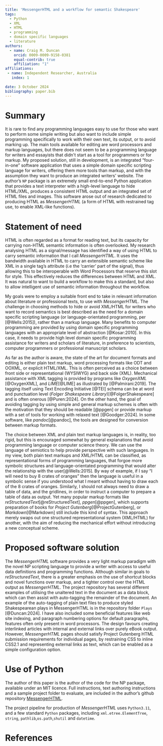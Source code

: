 ```yaml
---
title: 'MessengerHTML and a workflow for semantic Shakespeare'
tags:
  - Python
  - XML
  - HTML
  - programming
  - domain specific languages
  - literature
authors:
  - name: Craig M. Duncan
    orcid: 0009-0009-9158-0381  
    equal-contrib: true
    affiliation: "1" 
affiliations:
 - name: Independent Researcher, Australia
   index: 1
   
date: 3 October 2024
bibliography: paper.bib
---
```


# Summary

It is rare to find any programming languages easy to use for those who want to perform some simple writing but also want to include simple programming specifically to work with their own text, its output, or to avoid marking up.  The main tools available for editing are word processors and markup languages, but there does not seem to be a programming language for writers and essayists that didn't start as a tool for programmers or for markup.  My proposed solution, still in development, is an integrated “four-in-one” software application that uses a simple domain specific scripting language for writers, offering them more tools than markup, and with the assumption they want to produce an integrated writers' website.  The author’s `NP` package is an extremely small end-to-end Python application that provides a text interpreter with a high-level language to hide HTML/XML, produces a consistent HTML output and an integrated set of HTML files and images.  This software arose out of research dedicated to producing HTML as *MessengerHTML* (a form of HTML with restrained tag use, to enable XML-like functions).  

# Statement of need

HTML is often regarded as a format for reading text, but its capacity for carrying non-HTML semantic information is often overlooked.   My research analysing HTML as a signal/message has identified a way of using HTML to carry semantic information that I call *MessengerHTML*.  It uses the bandwidth available in HTML to carry an extensible semantic scheme like XML in a single tag’s attribute (i.e the ‘carrier’ part of the signal), thus allowing this to be interoperable with Word Processors that reserve this slot for style.   This effectively reduces the differences between HTML and XML.   It was natural to want to build a workflow to make this a standard, but also to allow intelligent use of semantic information throughout the workflow. 

My goals were to employ a suitable front end to take in relevant information about literature or professional texts, to use with *MessengerHTML*.  The challenge in choosing methods to hide or avoid XML/HTML for writers who want to record semantics is best described as the need for a domain specific scripting language (or language-orientated programming, per [@Wells:2015]), rather than a markup language.  Many benefits to computer programming are provided by using domain specific programming languages with an appropriate level of abstraction [@Kosar:2010].  In this case, it needs to provide high level domain specific programming assistance for writers and scholars of literature, in preference to scientists, computer programmers or professional manuscript scholars.  

As far as the author is aware, the state of the art for document formats and editing is either plain text markup, word processing formats like ODT and OOXML, or explicit HTML/XML.  This is often perceived as a choice between front side or representational (WYSIWYG) and back side (XML).  Mechanical assistance with XML tagging is provided by programs like *OxygenXML* [@OxygenXML], and *LIME*[@LIME] as illustrated by [@Palmirani:2019].  The tagging itself using Text Encoding Initiative [@TEI] schema can be at word and punctuation level (*Folger Shakespeare Library*)[@FolgerShakespeare] and is often onerous [@Puren:2024].   On the other hand, the goal of avoiding tagging by using simple and general markup schemes is often with the motivation that they should be readable [@ppgen] or provide markup with a set of tools for working with relaxed text [@Goodger:2024].  In some software, like *pandoc*[@pandoc], the tools are designed for conversion between markup formats. 

The choice between XML and plain text markup languages is, in reality, too rigid, but this is encouraged somewhat by general explanations that avoid programming language or computer science theory.   We can use the language of semiotics to help provide perspective with such languages.  In my view, both plain text markups and XML/HTML can be classified, as representational forms of programming languages, that forgoe more symbolic structures and language-orientated programming that would alter the relationship with the user[@Wells:2015].  By way of example, if I say “I will need to buy 8 crates of oranges” then the language is useful in a symbolic sense if you understood what I meant without having to draw each of the 8 crates of oranges.  Similarly, I should not always need to draw a table of data, and the gridlines, in order to instruct a computer to prepare a table of data as output.   Yet many popular markup formats like *reStructuredText*[@reStructuredText], *ppgen*[@ppgen], which supports preparation of books for *Project Gutenberg*[@ProjectGutenberg], or *Markdown*[@Markdown] still include this kind of syntax.   This approach merely swaps out one structured representational system (XML/HTML) for another, with the aim of reducing the mechanical effort without introducing a new conceptual scheme.

# Proposed software solution

The *MessengerHTML* software provides a very light markup paradigm with the novel NP scripting language to provide a writer with access to useful data definitions and programming functions.  Although similar in goals to *reStructuredText*, there is a greater emphasis on the use of shortcut blocks and novel functions over markup, and a tighter control over the HTML output as *MessengerHTML*.  The project repository has several different examples of utilising the unaltered text in the document as a data block, which can then assist with auto-tagging the remainder of the document.  An example of the auto-tagging of plain text files to produce styled Shakespearean plays in MessengerHTML is in the repository folder `Plays` [@Duncan:2024].  I have also included some beneficial features like web site indexing, and paragraph numbering options for default paragraphs, features often only present in word processors.   The design favours creating interlinked articles with internal and external links over purely eBook output.  However, *MessengerHTML* pages should satisfy Project Gutenberg HTML submission requirements for individual pages, by restraining CSS to inline CSS2.1 and representing external links as text, which can be enabled as a simple configuration option.  

# Use of Python

The author of this paper is the author of the code for the NP package, available under an MIT licence.  Full instructions, text authoring instructions and a sample project folder to evaluate, are included in the author’s github repository [MessengerHTML](www.github.com/craigduncanlab/PyConMessenger).

The project pipeline for production of *MessengerHTML* uses `Python3.11`, and a few standard `Python` packages, including `xml.etree.ElementTree`, `string`, `pathlib`,`os.path`,`shutil` and `datetime`.  

# References

